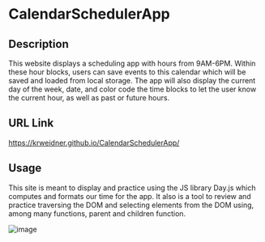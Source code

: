# CalendarSchedulerApp

## Description

This website displays a scheduling app with hours from 9AM-6PM. Within these hour blocks, users can save events to this calendar which will be saved and loaded from local storage. The app will also display the current day of the week, date, and color code the time blocks to let the user know the current hour, as well as past or future hours.

## URL Link
https://krweidner.github.io/CalendarSchedulerApp/

## Usage

This site is meant to display and practice using the JS library Day.js which computes and formats our time for the app. It also is a tool to review and practice traversing the DOM and selecting elements from the DOM using, among many functions, parent and children function.

![image](https://github.com/KRWeidner/CodingQuizSite/assets/42842725/8202d3d5-8507-4595-bd9b-c88c028197da)

